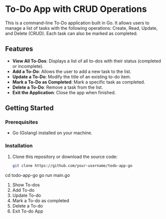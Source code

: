 # To-Do App with CRUD Operations

This is a command-line To-Do application built in Go. It allows users to manage a list of tasks with the following operations: Create, Read, Update, and Delete (CRUD). Each task can also be marked as completed.

## Features

- **View All To-Dos**: Displays a list of all to-dos with their status (completed or incomplete).
- **Add a To-Do**: Allows the user to add a new task to the list.
- **Update a To-Do**: Modify the title of an existing to-do item.
- **Mark a To-Do as Completed**: Mark a specific task as completed.
- **Delete a To-Do**: Remove a task from the list.
- **Exit the Application**: Close the app when finished.

## Getting Started

### Prerequisites

- Go (Golang) installed on your machine.

### Installation

1. Clone this repository or download the source code:
   ```bash
   git clone https://github.com/your-username/todo-app-go
cd todo-app-go
go run main.go

1. Show To-dos
2. Add To-do
3. Update To-do
4. Mark a To-do as completed
5. Delete a To-do
6. Exit To-do App

